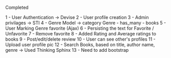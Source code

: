 
Completed

1 - User Authentication -> Devise
2 - User profile creation
3 - Admin privilages  -> STI
4 - Genre Model -> category
    Genre - has_many - books
5 - User Marking Genre favorite (Ajax)
6 - Persisting the text for Favorite / Unfavorite
7 - Remove favorite 
8 - Added Rating and Average ratings to books
9 - Post/edit/delete review
10 - User can see other's profiles
11 - Upload user profile pic
12 - Search Books, based on title, author name, genre -> Used Thinking Sphinx
13 - Need to add bootstrap






